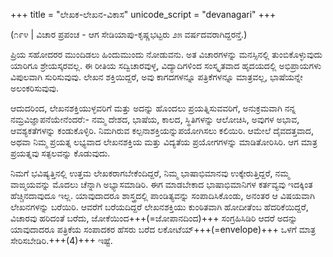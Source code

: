 +++
title = "ಲೇಖಕ-ಲೇಖನ-ವಿಕಾಸ"
unicode_script = "devanagari"
+++


(೧೯೪ | ವಿಚಾರ ಪ್ರಪಂಚ - ಆಗ ಸೇಡಿಯಾಪು-ಕೃಷ್ಣಭಟ್ಟರು ೨೫ ವರ್ಷದವರಾಗಿದ್ದರನ್ತೆ.)

ಪ್ರಿಯ ಸಹೋದರರ ಮುಂದಿಡಲು ಹಿಂದುಮುಂದು ನೋಡುವನು. ಅತ ವಿಚಾರಗಳನ್ನು ಮನಸ್ಸಿನಲ್ಲಿ ತುಂಬಿಕೊಳ್ಳುವುದು ಯಾರಿಗೂ ಶ್ರೇಯಸ್ಕರವಲ್ಲ. ಈ ರೀತಿಯ ಸದ್ವಿಚಾರವುಳ್ಳ, ವಿದ್ಯಾದಿಗಳಿಂದ ಸಂಸ್ಕೃತವಾದ ಹೃದಯದಲ್ಲಿ ಅಭಿಪ್ರಾಯಗಳು ವಿಪುಲವಾಗಿ ಸುರಿಸುವುವು. ಲೇಖನ ಶಕ್ತಿಯಿದ್ದರೆ, ಅವು ಕಾಗದಗಳನ್ನೂ ಪತ್ರಿಕೆಗಳನ್ನೂ ಮಾತ್ರವಲ್ಲ, ಭಾಷೆಯನ್ನೇ ಅಲಂಕರಿಸುವುವು.

ಆದುದರಿಂದ, ಲೇಖನಶಕ್ತಿಯುಳ್ಳವರಿಗೆ ಮತ್ತು ಅದನ್ನು ಹೊಂದಲು ಪ್ರಯತ್ನಿಸುವವರಿಗೆ, ಅನುಕ್ರಮವಾಗಿ ನನ್ನ ನಮ್ರವಿಜ್ಞಾಪನೆಯೇನೆಂದರೆ:- ನಮ್ಮ ದೇಶದ, ಭಾಷೆಯ, ಕಾಲದ, ಸ್ಥಿತಿಗಳನ್ನು ಆಲೋಚಿಸಿ, ಅವುಗಳ ಅಭಾವ, ಆವಶ್ಯಕತೆಗಳನ್ನು ಕಂಡುಕೊಳ್ಳಿರಿ. ನಿಮಗಿರುವ ಕಲ್ಪನಾಶಕ್ತಿಯನ್ನುಪಯೋಗಿಸಲು ಕಲಿಯಿರಿ. ಆಮೇಲೆ ದೈವದತ್ತವಾದ, ಅಥವಾ ನಿಮ್ಮ ಪ್ರಯತ್ನ ಲಭ್ಯವಾದ ಲೇಖನಶಕ್ತಿಯ ಮತ್ತು ವಿದ್ಯತೆಯ ಪ್ರಯೋಗಗಳನ್ನು ಮಾಡಿತೋರಿಸಿರಿ. ಆಗ ಮಾತ್ರ ಪ್ರಯತ್ನವು ಸತ್ಫಲವನ್ನು ಕೊಡುವುದು. 

ನಿಮಗೆ ಭವಿಷ್ಯತ್ತಿನಲ್ಲಿ ಉತ್ತಮ ಲೇಖಕರಾಗಬೇಕೆಂದಿದ್ದರೆ, ನಿಮ್ಮ ಭಾಷಾಭಿಮಾನವು ಉಕ್ಕೇರುತ್ತಿದ್ದರೆ, ನಮ್ಮ ವಾಙ್ಮಯವನ್ನು ಮೊದಲು ಚೆನ್ನಾಗಿ ಅಭ್ಯಾಸಮಾಡಿರಿ. ಈಗ ಮಾಡಬೇಕಾದ ಭಾಷಾಭಿಮಾನಿಗಳ ಕರ್ತವ್ಯವು ಇದಕ್ಕಿಂತ ಹೆಚ್ಚಿನದಾವುದೂ ಇಲ್ಲ. ಯಾವುದಾದರೂ ಶಾಸ್ತ್ರದಲ್ಲಿ ಪಾಂಡಿತ್ಯವನ್ನು ಸಂಪಾದಿಸಿಕೊಂಡು, ಅನಂತರ ಆ ವಿಷಯವಾಗಿ ಲೇಖನಗಳನ್ನು ಬರೆಯಿರಿ. ಆವರೆಗೆ ಬರೆಯದಿದ್ದರೆ ಲೇಖನಶಕ್ತಿಯು ಕುಂಠಿತವಾಗಿ ಹೋದೀತೆಂಬ ಹೆದರಿಕೆಯಿದ್ದರೆ, ವಿಚಾರವು ಹರಿದಂತೆ ಬರೆದು, ಜೋಕೆಯಿಂದ+++(=ಜೋಪಾನದಿಂದ)+++ ಸಂಗ್ರಹಿಸಿಡಿರಿ ಆದರೆ ಅದನ್ನು ಯಾವುದಾದರೂ ಪತ್ರಿಕೆಯ ಸಂಪಾದಕರ ಹೆಸರು ಬರೆದ ಲಕೋಟೆಯ್+++(=envelope)+++ ಒಳಗೆ ಮಾತ್ರ ಸೇರಿಸಬೇಡಿರಿ.+++(4)+++ ಇಷ್ಟೆ.